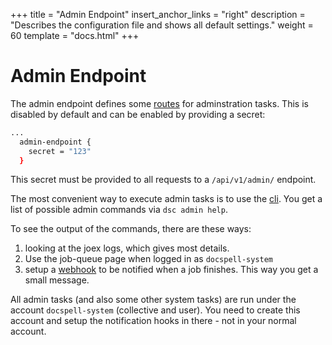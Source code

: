 +++
title = "Admin Endpoint"
insert_anchor_links = "right"
description = "Describes the configuration file and shows all default settings."
weight = 60
template = "docs.html"
+++

# Admin Endpoint

The admin endpoint defines some [routes](@/docs/api/intro.md#admin)
for adminstration tasks. This is disabled by default and can be
enabled by providing a secret:

``` bash
...
  admin-endpoint {
    secret = "123"
  }
```

This secret must be provided to all requests to a `/api/v1/admin/`
endpoint.

The most convenient way to execute admin tasks is to use the
[cli](@/docs/tools/cli.md). You get a list of possible admin commands
via `dsc admin help`.

To see the output of the commands, there are these ways:

1. looking at the joex logs, which gives most details.
2. Use the job-queue page when logged in as `docspell-system`
3. setup a [webhook](@/docs/webapp/notification.md) to be notified
   when a job finishes. This way you get a small message.

All admin tasks (and also some other system tasks) are run under the
account `docspell-system` (collective and user). You need to create
this account and setup the notification hooks in there - not in your
normal account.
